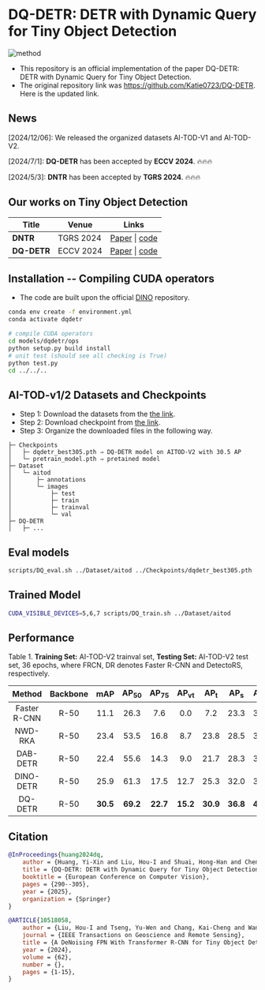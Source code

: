 # DQ-DETR: DETR with Dynamic Query for Tiny Object Detection

![method](figure/model_final_V4.jpg)

* This repository is an official implementation of the paper DQ-DETR: DETR with Dynamic Query for Tiny Object Detection.
* The original repository link was https://github.com/Katie0723/DQ-DETR. Here is the updated link.

## News

[2024/12/06]: We released the organized datasets AI-TOD-V1 and AI-TOD-V2.

[2024/7/1]: **DQ-DETR** has been accepted by **ECCV 2024**. 🔥🔥🔥

[2024/5/3]: **DNTR** has been accepted by **TGRS 2024**. 🔥🔥🔥

## Our works on Tiny Object Detection

| Title       | Venue     | Links                                                                                       | 
|-------------|-----------|---------------------------------------------------------------------------------------------|
| **DNTR**    | TGRS 2024 | [Paper](https://arxiv.org/abs/2406.05755) \| [code](https://github.com/hoiliu-0801/DNTR)    | 
| **DQ-DETR** | ECCV 2024 | [Paper](https://arxiv.org/abs/2404.03507) \| [code](https://github.com/hoiliu-0801/DQ-DETR) | 

## Installation -- Compiling CUDA operators

* The code are built upon the official [DINO](https://github.com/IDEA-Research/DINO) repository.

```sh
conda env create -f environment.yml
conda activate dqdetr

# compile CUDA operators
cd models/dqdetr/ops
python setup.py build install
# unit test (should see all checking is True)
python test.py
cd ../../..
```

## AI-TOD-v1/2 Datasets and Checkpoints

* Step 1: Download the datasets from
  the [the link](https://drive.google.com/drive/folders/1hkbcZ3TPABx3QxoCufE1KAPu55Ibw-8d?usp=sharing).
* Step 2: Download checkpoint
  from [the link](https://drive.google.com/drive/folders/1XWs2CLLsA_idGNU4xe-Ny6rR1sdiKVZ8?usp=drive_link).
* Step 3: Organize the downloaded files in the following way.

```text
├─ Checkpoints
│   ├─ dqdetr_best305.pth ⇒ DQ-DETR model on AITOD-V2 with 30.5 AP
│   └─ pretrain_model.pth ⇒ pretained model
├─ Dataset
│   └─ aitod
│       ├─ annotations
│       └─ images
│           ├─ test
│           ├─ train
│           ├─ trainval
│           └─ val
├─ DQ-DETR
│   ├─ ...
```

## Eval models

```sh
scripts/DQ_eval.sh ../Dataset/aitod ../Checkpoints/dqdetr_best305.pth
```

## Trained Model

```sh
CUDA_VISIBLE_DEVICES=5,6,7 scripts/DQ_train.sh ../Dataset/aitod
```

## Performance

Table 1. **Training Set:** AI-TOD-V2 trainval set, **Testing Set:** AI-TOD-V2 test set, 36 epochs, where FRCN, DR
denotes Faster R-CNN and DetectoRS, respectively.

|    Method    | Backbone |   mAP    | AP<sub>50</sub> | AP<sub>75</sub> | AP<sub>vt</sub> | AP<sub>t</sub> | AP<sub>s</sub> | AP<sub>m</sub> | 
|:------------:|:--------:|:--------:|:---------------:|:---------------:|:---------------:|:--------------:|:--------------:|:--------------:|
| Faster R-CNN |   R-50   |   11.1   |      26.3       |       7.6       |       0.0       |      7.2       |      23.3      |      33.6      | 
|   NWD-RKA    |   R-50   |   23.4   |      53.5       |      16.8       |       8.7       |      23.8      |      28.5      |      36.0      |
|   DAB-DETR   |   R-50   |   22.4   |      55.6       |      14.3       |       9.0       |      21.7      |      28.3      |      38.7      | 
|  DINO-DETR   |   R-50   |   25.9   |      61.3       |      17.5       |      12.7       |      25.3      |      32.0      |      39.7      | 
|   DQ-DETR    |   R-50   | **30.5** |    **69.2**     |    **22.7**     |    **15.2**     |    **30.9**    |    **36.8**    |    **45.5**    |

## Citation

```bibtex
@InProceedings{huang2024dq,
    author = {Huang, Yi-Xin and Liu, Hou-I and Shuai, Hong-Han and Cheng, Wen-Huang},
    title = {DQ-DETR: DETR with Dynamic Query for Tiny Object Detection},
    booktitle = {European Conference on Computer Vision},
    pages = {290--305},
    year = {2025},
    organization = {Springer}
}

@ARTICLE{10518058,
    author = {Liu, Hou-I and Tseng, Yu-Wen and Chang, Kai-Cheng and Wang, Pin-Jyun and Shuai, Hong-Han and Cheng, Wen-Huang},
    journal = {IEEE Transactions on Geoscience and Remote Sensing},
    title = {A DeNoising FPN With Transformer R-CNN for Tiny Object Detection},
    year = {2024},
    volume = {62},
    number = {},
    pages = {1-15},
}
```